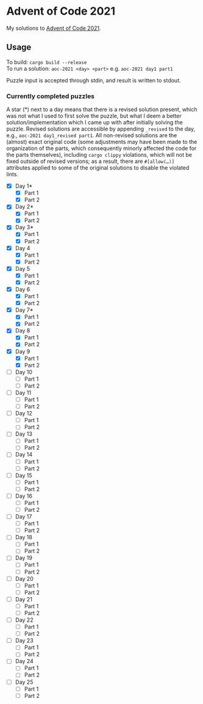 # Advent of Code 2021
My solutions to [Advent of Code 2021](https://adventofcode.com/2021).

## Usage
To build: `cargo build --release`  
To run a solution: `aoc-2021 <day> <part>` e.g. `aoc-2021 day1 part1`

Puzzle input is accepted through stdin, and result is written to stdout.

### Currently completed puzzles
A star (*) next to a day means that there is a revised solution present, which was not
what I used to first solve the puzzle, but what I deem a better solution/implementation
which I came up with after initially solving the puzzle. Revised solutions are accessible
by appending `_revised` to the day, e.g., `aoc-2021 day1_revised part1`. All non-revised
solutions are the (almost) exact original code (some adjustments may have been made to the
organization of the parts, which consequently minorly affected the code for the parts
themselves), including `cargo clippy` violations, which will not be fixed outside of
revised versions; as a result, there are `#[allow(…)]` attributes applied to some of the
original solutions to disable the violated lints.

* [x] Day 1*
  * [x] Part 1
  * [x] Part 2
* [x] Day 2*
  * [x] Part 1
  * [x] Part 2
* [x] Day 3*
  * [x] Part 1
  * [x] Part 2
* [x] Day 4
  * [x] Part 1
  * [x] Part 2
* [x] Day 5
  * [x] Part 1
  * [x] Part 2
* [x] Day 6
  * [x] Part 1
  * [x] Part 2
* [x] Day 7*
  * [x] Part 1
  * [x] Part 2
* [x] Day 8
  * [x] Part 1
  * [x] Part 2
* [x] Day 9
  * [x] Part 1
  * [x] Part 2
* [ ] Day 10
  * [ ] Part 1
  * [ ] Part 2
* [ ] Day 11
  * [ ] Part 1
  * [ ] Part 2
* [ ] Day 12
  * [ ] Part 1
  * [ ] Part 2
* [ ] Day 13
  * [ ] Part 1
  * [ ] Part 2
* [ ] Day 14
  * [ ] Part 1
  * [ ] Part 2
* [ ] Day 15
  * [ ] Part 1
  * [ ] Part 2
* [ ] Day 16
  * [ ] Part 1
  * [ ] Part 2
* [ ] Day 17
  * [ ] Part 1
  * [ ] Part 2
* [ ] Day 18
  * [ ] Part 1
  * [ ] Part 2
* [ ] Day 19
  * [ ] Part 1
  * [ ] Part 2
* [ ] Day 20
  * [ ] Part 1
  * [ ] Part 2
* [ ] Day 21
  * [ ] Part 1
  * [ ] Part 2
* [ ] Day 22
  * [ ] Part 1
  * [ ] Part 2
* [ ] Day 23
  * [ ] Part 1
  * [ ] Part 2
* [ ] Day 24
  * [ ] Part 1
  * [ ] Part 2
* [ ] Day 25
  * [ ] Part 1
  * [ ] Part 2
